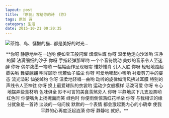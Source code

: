 ```yaml
---
layout: post
title: 『原创』写给你的诗 《你》
tags: 原创 诗
category: 生活
date: 2015-10-21 00:20:35
---
```


![](http://7xlkoc.com1.z0.glb.clouddn.com/lemon.jpg "茶馆、岛、慵懒的猫...都是美好的时光...")

<center>**你呀 静静地坐在一边哟
便如宝玉般闪耀 熠熠生辉
你呀 温柔地走向沙滩哟
洁净的脚 沾满细细的沙子
你呀 手指轻弹那琴哟
一个个音符跳动
美妙的音乐令人至迷醉
你呀 偶尔泼墨一笔哟
一幅幅画作呈现眼帘
惟妙惟肖 引人入胜
你呀 轻轻地踮起脚尖哟
舞姿翩翩 明眸顾盼
恍若仙子临尘
你呀 可爱地嘟起小嘴哟
衬着剪刀手的姿态
流光溢彩 仙姿绰约
你呀 温柔地轻唱一曲哟
动听的旋律如清风拂过耳膜
特别的声线令人至神往
你呀 换上最爱球队的衣裳哟
运动少女般模样 活泼可爱
你呀 专心地摆弄些食材哟
色味俱全 妙不可言的美食羡煞旁人
你呀 平静地买下几支股票哟
红色时 你便嘴角上扬掩面而笑
绿色时 你便雨倒惊落红花半朵
你呀 与我相识的缘分就象是一首诗
淡淡的一句问候
默默的一个表情
都会激起我内心的小确幸
使我平静的心再度泛起涟漪
你呀
静静地 就好。** </center>
